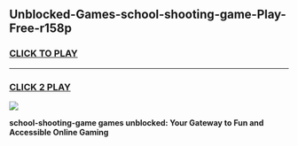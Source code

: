 
## Unblocked-Games-school-shooting-game-Play-Free-r158p
<h3>
<a href="https://premium76.site?title=school-shooting-game&ref=23A">CLICK TO PLAY</a></h3>
<hr>

<h3>
<a href="https://premium76.site?title=school-shooting-game&ref=23A">CLICK 2 PLAY</a>
  
</h3>

<a href="https://premium76.site?title=school-shooting-game&ref=23A"><img src="https://clearcache.store/games.png"></a>


**school-shooting-game games unblocked: Your Gateway to Fun and Accessible Online Gaming**
